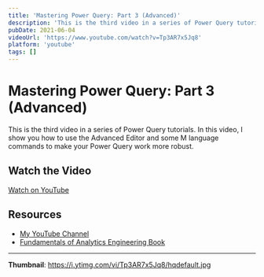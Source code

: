 ```yaml
---
title: 'Mastering Power Query: Part 3 (Advanced)'
description: 'This is the third video in a series of Power Query tutorials. In this video, I show you how to use the Advanced Editor and some M language commands to make your Power Query work more robust....'
pubDate: 2021-06-04
videoUrl: 'https://www.youtube.com/watch?v=Tp3AR7x5Jq8'
platform: 'youtube'
tags: []
---
```


# Mastering Power Query: Part 3 (Advanced)

This is the third video in a series of Power Query tutorials. In this video, I show you how to use the Advanced Editor and some M language commands to make your Power Query work more robust.

## Watch the Video

[Watch on YouTube](https://www.youtube.com/watch?v=Tp3AR7x5Jq8)

## Resources

- [My YouTube Channel](https://www.youtube.com/juanalytics)
- [Fundamentals of Analytics Engineering Book](https://www.amazon.com/author/jmperafan)

---

**Thumbnail**: https://i.ytimg.com/vi/Tp3AR7x5Jq8/hqdefault.jpg
